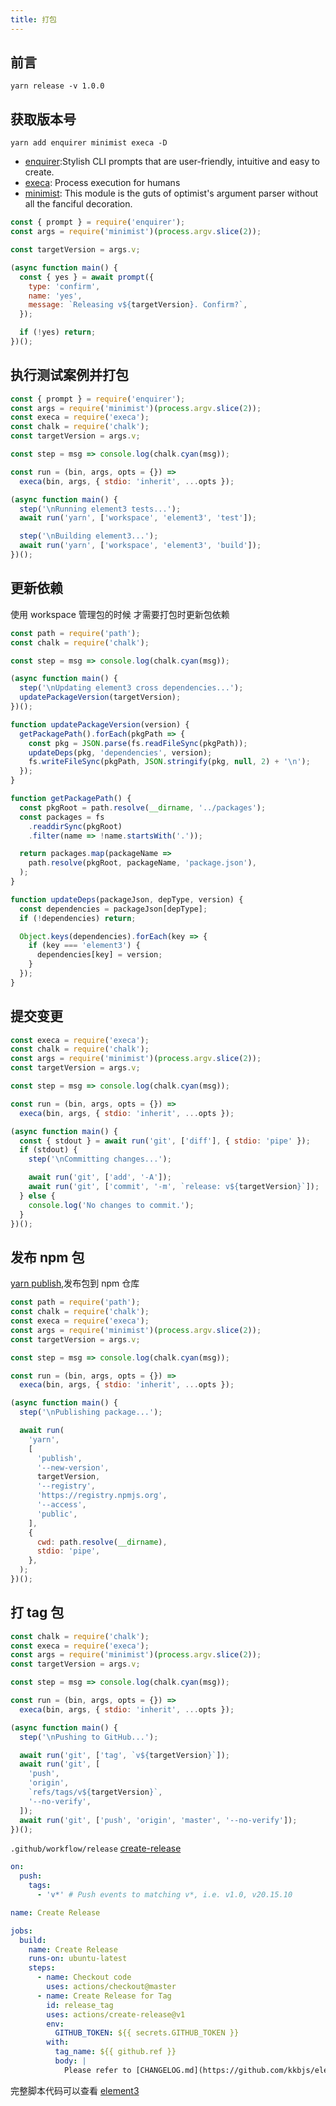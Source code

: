 ```yaml
---
title: 打包
---
```


## 前言

```shell
yarn release -v 1.0.0
```

## 获取版本号

```shell
yarn add enquirer minimist execa -D
```

- [enquirer](https://github.com/enquirer/enquirer):Stylish CLI prompts that are user-friendly, intuitive and easy to create.
- [execa](https://github.com/sindresorhus/execa): Process execution for humans
- [minimist](https://github.com/substack/minimist): This module is the guts of optimist's argument parser without all the fanciful decoration.

```js
const { prompt } = require('enquirer');
const args = require('minimist')(process.argv.slice(2));

const targetVersion = args.v;

(async function main() {
  const { yes } = await prompt({
    type: 'confirm',
    name: 'yes',
    message: `Releasing v${targetVersion}. Confirm?`,
  });

  if (!yes) return;
})();
```

## 执行测试案例并打包

```js
const { prompt } = require('enquirer');
const args = require('minimist')(process.argv.slice(2));
const execa = require('execa');
const chalk = require('chalk');
const targetVersion = args.v;

const step = msg => console.log(chalk.cyan(msg));

const run = (bin, args, opts = {}) =>
  execa(bin, args, { stdio: 'inherit', ...opts });

(async function main() {
  step('\nRunning element3 tests...');
  await run('yarn', ['workspace', 'element3', 'test']);

  step('\nBuilding element3...');
  await run('yarn', ['workspace', 'element3', 'build']);
})();
```

## 更新依赖

使用 workspace 管理包的时候 才需要打包时更新包依赖

```js
const path = require('path');
const chalk = require('chalk');

const step = msg => console.log(chalk.cyan(msg));

(async function main() {
  step('\nUpdating element3 cross dependencies...');
  updatePackageVersion(targetVersion);
})();

function updatePackageVersion(version) {
  getPackagePath().forEach(pkgPath => {
    const pkg = JSON.parse(fs.readFileSync(pkgPath));
    updateDeps(pkg, 'dependencies', version);
    fs.writeFileSync(pkgPath, JSON.stringify(pkg, null, 2) + '\n');
  });
}

function getPackagePath() {
  const pkgRoot = path.resolve(__dirname, '../packages');
  const packages = fs
    .readdirSync(pkgRoot)
    .filter(name => !name.startsWith('.'));

  return packages.map(packageName =>
    path.resolve(pkgRoot, packageName, 'package.json'),
  );
}

function updateDeps(packageJson, depType, version) {
  const dependencies = packageJson[depType];
  if (!dependencies) return;

  Object.keys(dependencies).forEach(key => {
    if (key === 'element3') {
      dependencies[key] = version;
    }
  });
}
```

## 提交变更

```js
const execa = require('execa');
const chalk = require('chalk');
const args = require('minimist')(process.argv.slice(2));
const targetVersion = args.v;

const step = msg => console.log(chalk.cyan(msg));

const run = (bin, args, opts = {}) =>
  execa(bin, args, { stdio: 'inherit', ...opts });

(async function main() {
  const { stdout } = await run('git', ['diff'], { stdio: 'pipe' });
  if (stdout) {
    step('\nCommitting changes...');

    await run('git', ['add', '-A']);
    await run('git', ['commit', '-m', `release: v${targetVersion}`]);
  } else {
    console.log('No changes to commit.');
  }
})();
```

## 发布 npm 包

[yarn publish](https://classic.yarnpkg.com/en/docs/cli/publish/),发布包到 npm 仓库

```js
const path = require('path');
const chalk = require('chalk');
const execa = require('execa');
const args = require('minimist')(process.argv.slice(2));
const targetVersion = args.v;

const step = msg => console.log(chalk.cyan(msg));

const run = (bin, args, opts = {}) =>
  execa(bin, args, { stdio: 'inherit', ...opts });

(async function main() {
  step('\nPublishing package...');

  await run(
    'yarn',
    [
      'publish',
      '--new-version',
      targetVersion,
      '--registry',
      'https://registry.npmjs.org',
      '--access',
      'public',
    ],
    {
      cwd: path.resolve(__dirname),
      stdio: 'pipe',
    },
  );
})();
```

## 打 tag 包

```js
const chalk = require('chalk');
const execa = require('execa');
const args = require('minimist')(process.argv.slice(2));
const targetVersion = args.v;

const step = msg => console.log(chalk.cyan(msg));

const run = (bin, args, opts = {}) =>
  execa(bin, args, { stdio: 'inherit', ...opts });

(async function main() {
  step('\nPushing to GitHub...');

  await run('git', ['tag', `v${targetVersion}`]);
  await run('git', [
    'push',
    'origin',
    `refs/tags/v${targetVersion}`,
    '--no-verify',
  ]);
  await run('git', ['push', 'origin', 'master', '--no-verify']);
})();
```

`.github/workflow/release` [create-release](https://github.com/actions/create-release)

```yml
on:
  push:
    tags:
      - 'v*' # Push events to matching v*, i.e. v1.0, v20.15.10

name: Create Release

jobs:
  build:
    name: Create Release
    runs-on: ubuntu-latest
    steps:
      - name: Checkout code
        uses: actions/checkout@master
      - name: Create Release for Tag
        id: release_tag
        uses: actions/create-release@v1
        env:
          GITHUB_TOKEN: ${{ secrets.GITHUB_TOKEN }}
        with:
          tag_name: ${{ github.ref }}
          body: |
            Please refer to [CHANGELOG.md](https://github.com/kkbjs/element3/blob/master/CHANGELOG.md) for details.
```

完整脚本代码可以查看 [element3](https://github.com/hug-sun/element3/blob/master/scripts/release.js)
